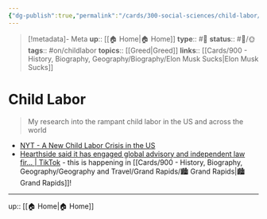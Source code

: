 ```yaml
---
{"dg-publish":true,"permalink":"/cards/300-social-sciences/child-labor/","title":"Child Labor"}
---
```


> [!metadata]- Meta
> **up**:: [[🏠 Home\|🏠 Home]]
> **type**:: #📝 
> **status**:: #📝/🌞
> **tags**::  #on/childlabor
> **topics**:: [[Greed\|Greed]]
> **links**:: [[Cards/900 - History, Biography, Geography/Biography/Elon Musk Sucks\|Elon Musk Sucks]]


# Child Labor

> My research into the rampant child labor in the US and across the world 

- [NYT - A New Child Labor Crisis in the US](https://pca.st/episode/451dc695-238a-4de1-8471-ae9079ce347b)
- [Hearthside said it has engaged global advisory and independent law fir... | TikTok](https://www.tiktok.com/t/ZTRWnD6qs/) - this is happening in [[Cards/900 - History, Biography, Geography/Geography and Travel/Grand Rapids/🏙️ Grand Rapids\|🏙️ Grand Rapids]]!

---
up:: [[🏠 Home\|🏠 Home]]

